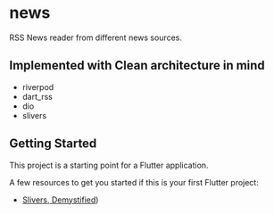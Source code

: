 # news

RSS News reader from different news sources.

## Implemented with Clean architecture in mind

- riverpod
- dart_rss
- dio
- slivers

## Getting Started

This project is a starting point for a Flutter application.

A few resources to get you started if this is your first Flutter project:

- [Slivers, Demystified](https://medium.com/flutter/slivers-demystified-6ff68ab0296f))

